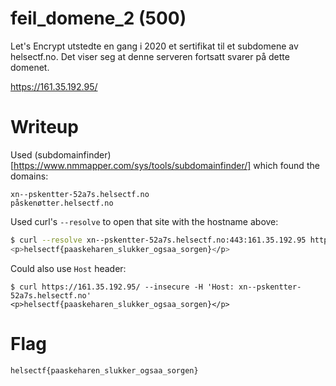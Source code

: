 # feil_domene_2 (500)

Let's Encrypt utstedte en gang i 2020 et sertifikat til et subdomene av helsectf.no. Det viser seg at denne serveren fortsatt svarer på dette domenet.

https://161.35.192.95/

# Writeup

Used (subdomainfinder)[https://www.nmmapper.com/sys/tools/subdomainfinder/] which found the domains:

```
xn--pskentter-52a7s.helsectf.no
påskenøtter.helsectf.no
```

Used curl's `--resolve` to open that site with the hostname above:

```bash
$ curl --resolve xn--pskentter-52a7s.helsectf.no:443:161.35.192.95 https://xn--pskentter-52a7s.helsectf.no --insecure
<p>helsectf{paaskeharen_slukker_ogsaa_sorgen}</p>
```

Could also use `Host` header:

```
$ curl https://161.35.192.95/ --insecure -H 'Host: xn--pskentter-52a7s.helsectf.no'
<p>helsectf{paaskeharen_slukker_ogsaa_sorgen}</p>
```
# Flag

```
helsectf{paaskeharen_slukker_ogsaa_sorgen}
```